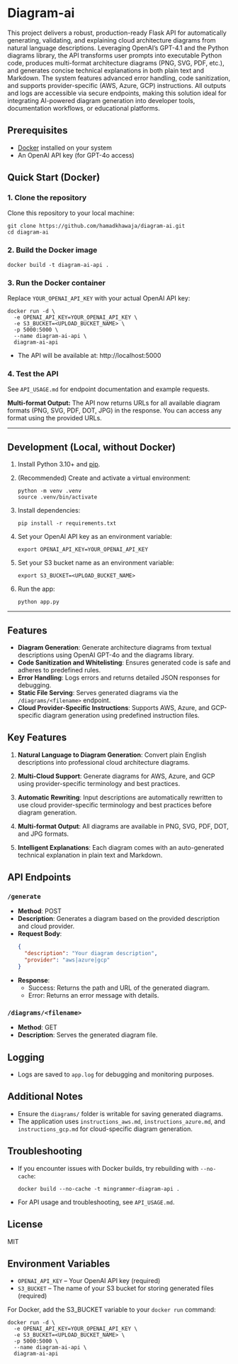 # Diagram-ai

This project delivers a robust, production-ready Flask API for automatically generating, validating, and explaining cloud architecture diagrams from natural language descriptions. Leveraging OpenAI’s GPT-4.1 and the Python diagrams library, the API transforms user prompts into executable Python code, produces multi-format architecture diagrams (PNG, SVG, PDF, etc.), and generates concise technical explanations in both plain text and Markdown. The system features advanced error handling, code sanitization, and supports provider-specific (AWS, Azure, GCP) instructions. All outputs and logs are accessible via secure endpoints, making this solution ideal for integrating AI-powered diagram generation into developer tools, documentation workflows, or educational platforms.

## Prerequisites
- [Docker](https://docs.docker.com/get-docker/) installed on your system
- An OpenAI API key (for GPT-4o access)

## Quick Start (Docker)


### 1. Clone the repository
Clone this repository to your local machine:
```
git clone https://github.com/hamadkhawaja/diagram-ai.git
cd diagram-ai
```

### 2. Build the Docker image

```
docker build -t diagram-ai-api .
```

### 3. Run the Docker container
Replace `YOUR_OPENAI_API_KEY` with your actual OpenAI API key:
```
docker run -d \
  -e OPENAI_API_KEY=YOUR_OPENAI_API_KEY \
  -e S3_BUCKET=<UPLOAD_BUCKET_NAME> \
  -p 5000:5000 \
  --name diagram-ai-api \
  diagram-ai-api
```

- The API will be available at: http://localhost:5000


### 4. Test the API
See `API_USAGE.md` for endpoint documentation and example requests.

**Multi-format Output:**
The API now returns URLs for all available diagram formats (PNG, SVG, PDF, DOT, JPG) in the response. You can access any format using the provided URLs.

---

## Development (Local, without Docker)
1. Install Python 3.10+ and [pip](https://pip.pypa.io/en/stable/installation/).
2. (Recommended) Create and activate a virtual environment:
   ```
   python -m venv .venv
   source .venv/bin/activate
   ```
3. Install dependencies:
   ```
   pip install -r requirements.txt
   ```
4. Set your OpenAI API key as an environment variable:
   ```
   export OPENAI_API_KEY=YOUR_OPENAI_API_KEY
   ```
5. Set your S3 bucket name as an environment variable:
   ```
   export S3_BUCKET=<UPLOAD_BUCKET_NAME>
   ```

6. Run the app:
   ```
   python app.py
   ```

---

## Features
- **Diagram Generation**: Generate architecture diagrams from textual descriptions using OpenAI GPT-4o and the diagrams library.
- **Code Sanitization and Whitelisting**: Ensures generated code is safe and adheres to predefined rules.
- **Error Handling**: Logs errors and returns detailed JSON responses for debugging.
- **Static File Serving**: Serves generated diagrams via the `/diagrams/<filename>` endpoint.
- **Cloud Provider-Specific Instructions**: Supports AWS, Azure, and GCP-specific diagram generation using predefined instruction files.

## Key Features

1. **Natural Language to Diagram Generation**: Convert plain English descriptions into professional cloud architecture diagrams.

2. **Multi-Cloud Support**: Generate diagrams for AWS, Azure, and GCP using provider-specific terminology and best practices.

3. **Automatic Rewriting**: Input descriptions are automatically rewritten to use cloud provider-specific terminology and best practices before diagram generation.

4. **Multi-format Output**: All diagrams are available in PNG, SVG, PDF, DOT, and JPG formats.

5. **Intelligent Explanations**: Each diagram comes with an auto-generated technical explanation in plain text and Markdown.

## API Endpoints
### `/generate`
- **Method**: POST
- **Description**: Generates a diagram based on the provided description and cloud provider.
- **Request Body**:
  ```json
  {
    "description": "Your diagram description",
    "provider": "aws|azure|gcp"
  }
  ```
- **Response**:
  - Success: Returns the path and URL of the generated diagram.
  - Error: Returns an error message with details.

### `/diagrams/<filename>`
- **Method**: GET
- **Description**: Serves the generated diagram file.

## Logging
- Logs are saved to `app.log` for debugging and monitoring purposes.

## Additional Notes
- Ensure the `diagrams/` folder is writable for saving generated diagrams.
- The application uses `instructions_aws.md`, `instructions_azure.md`, and `instructions_gcp.md` for cloud-specific diagram generation.

## Troubleshooting
- If you encounter issues with Docker builds, try rebuilding with `--no-cache`:
  ```
  docker build --no-cache -t mingrammer-diagram-api .
  ```
- For API usage and troubleshooting, see `API_USAGE.md`.

## License
MIT

## Environment Variables

- `OPENAI_API_KEY` – Your OpenAI API key (required)
- `S3_BUCKET` – The name of your S3 bucket for storing generated files (required)

For Docker, add the S3_BUCKET variable to your `docker run` command:
```
docker run -d \
  -e OPENAI_API_KEY=YOUR_OPENAI_API_KEY \
  -e S3_BUCKET=<UPLOAD_BUCKET_NAME> \
  -p 5000:5000 \
  --name diagram-ai-api \
  diagram-ai-api
```
